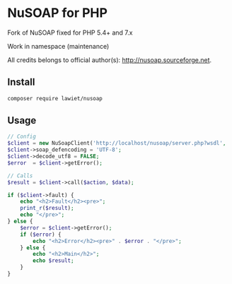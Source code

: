 # NuSOAP for PHP

Fork of NuSOAP fixed for PHP 5.4+ and 7.x

Work in namespace (maintenance)

All credits belongs to official author(s): http://nusoap.sourceforge.net.

## Install
```sh
composer require lawiet/nusoap
```

## Usage

```php
// Config
$client = new NuSoapClient('http://localhost/nusoap/server.php?wsdl', 'wsdl');
$client->soap_defencoding = 'UTF-8';
$client->decode_utf8 = FALSE;
$error  = $client->getError();

// Calls
$result = $client->call($action, $data);

if ($client->fault) {
    echo "<h2>Fault</h2><pre>";
    print_r($result);
    echo "</pre>";
} else {
    $error = $client->getError();
    if ($error) {
        echo "<h2>Error</h2><pre>" . $error . "</pre>";
    } else {
        echo "<h2>Main</h2>";
        echo $result;
    }
}
```
